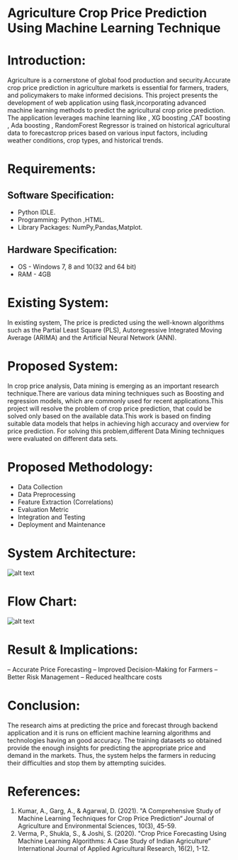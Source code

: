 # Agriculture Crop Price Prediction Using Machine Learning Technique
# Introduction:
Agriculture is a cornerstone of global food production and security.Accurate crop price prediction in agriculture markets is essential for farmers, traders, and policymakers to make informed decisions. This project presents the development of web application using flask,incorporating advanced machine learning methods to predict the agricultural crop price prediction. The application leverages machine learning like , XG boosting ,CAT boosting , Ada boosting , RandomForest Regressor is trained on historical agricultural data to forecastcrop prices based on various input factors, including weather
conditions, crop types, and historical trends.

# Requirements:
## Software Specification:
- Python IDLE.
- Programming: Python ,HTML.
- Library Packages: NumPy,Pandas,Matplot.

## Hardware Specification:
- OS - Windows 7, 8 and 10(32 and 64 bit)
- RAM - 4GB

# Existing System:
In existing system, The price is predicted using the well-known algorithms such as the Partial Least Square (PLS), Autoregressive Integrated Moving Average (ARIMA) and the Artificial Neural Network (ANN).

# Proposed System:
In crop price analysis, Data mining is emerging as an important research technique.There are various data mining techniques such as Boosting and regression models, which are commonly used for recent applications.This project will resolve the problem of crop price prediction, that could
be solved only based on the available data.This work is based on finding suitable data models that helps in achieving high accuracy and overview for price prediction. For solving this problem,different Data Mining techniques were evaluated on different data sets.

# Proposed Methodology:
- Data Collection
- Data Preprocessing
- Feature Extraction (Correlations)
- Evaluation Metric
- Integration and Testing
- Deployment and Maintenance

# System Architecture:
![alt text](image-5.png)

# Flow Chart:
![alt text](image-6.png)

# Result & Implications:
– Accurate Price Forecasting
– Improved Decision-Making for Farmers
– Better Risk Management
– Reduced healthcare costs

# Conclusion:
The research aims at predicting the price and forecast through backend application and it is runs on efficient machine learning algorithms and technologies having an good accuracy. The training datasets so obtained provide the enough insights for predicting the appropriate price and demand in the markets. Thus, the system helps the farmers in reducing their difficulties and stop them by attempting
suicides.

# References:
1. Kumar, A., Garg, A., & Agarwal, D. (2021).
"A Comprehensive Study of Machine Learning Techniques for Crop Price Prediction“ Journal of Agriculture and Environmental Sciences, 10(3), 45-59.
2. Verma, P., Shukla, S., & Joshi, S. (2020).
"Crop Price Forecasting Using Machine Learning Algorithms: A Case Study of Indian Agriculture“ International Journal of Applied Agricultural Research, 16(2), 1-12.
